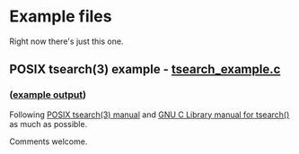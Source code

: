 # Example files

Right now there's just this one.

## POSIX tsearch(3) example - [tsearch_example.c](tsearch_example.c)
### ([example output](tsearch_example-output.txt))
Following [POSIX tsearch(3) manual](http://pubs.opengroup.org/onlinepubs/9699919799/functions/tdelete.html) and [GNU C Library manual for tsearch()](https://www.gnu.org/software/libc/manual/html_node/Tree-Search-Function.html) as much as possible.

Comments welcome.
